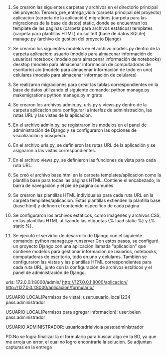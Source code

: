 1. Se crearon las siguientes carpetas y archivos en el directorio principal del proyecto:
Tercera_pre_entrega_viola (carpeta principal del proyecto)
aplicacion (carpeta de la aplicación)
migrations (carpeta para las migraciones de la base de datos)
static, donde se encuentran los template de las paginas (carpeta para archivos estáticos)
templates (carpeta para plantillas HTML)
db.sqlite3 (base de datos SQLite)
manage.py (archivo de gestión del proyecto Django)

2. Se crearon los siguientes modelos en el archivo models.py dentro de la carpeta aplicacion:
usuario (modelo para almacenar información de usuarios)
notebook (modelo para almacenar información de notebooks)
desktop (modelo para almacenar información de computadoras de escritorio)
aio (modelo para almacenar información de todo en uno)
celulares (modelo para almacenar información de celulares)

3. Se realizaron migraciones para crear las tablas correspondientes en la base de datos utilizando el siguiente comando:
python manage.py makemigrations
python manage.py migrate

4. Se crearon los archivos admin.py, urls.py y views.py dentro de la carpeta aplicacion para configurar la interfaz de administración, las rutas URL y las vistas de la aplicación.
5. En el archivo admin.py, se registraron los modelos en el panel de administración de Django y se configuraron las opciones de visualización y búsqueda.
6. En el archivo urls.py, se definieron las rutas URL de la aplicación y se asignaron a las vistas correspondientes.
7. En el archivo views.py, se definieron las funciones de vista para cada ruta URL. 
8. Se creó el archivo base.html en la carpeta templates/aplicacion como la plantilla base para todas las páginas HTML. Contiene el encabezado, la barra de navegación y el pie de página comunes.
9. Se crearon las plantillas HTML individuales para cada ruta URL en la carpeta templates/aplicacion. Estas plantillas extienden la plantilla base (base.html) y definen el contenido específico de cada página.
10. Se configuraron los archivos estáticos, como imágenes y archivos CSS, en las plantillas HTML utilizando las etiquetas {% load static %} y {% static %}.
11. Se ejecutó el servidor de desarrollo de Django con el siguiente comando:
python manage.py runserver
Con estos pasos, se configuró un proyecto Django con una aplicación llamada "aplicacion" que contiene modelos para gestionar información de usuarios, notebooks, computadoras de escritorio, todo en uno y celulares.
También se configuraron las vistas y las plantillas HTML correspondientes para cada ruta URL, junto con la configuración de archivos estáticos y el panel de administración de Django.




urls: 172.0.0.1:8000/admin/
http://127.0.0.1:8000/aplicacion/
http://127.0.0.1:8000/aplicacion/formulario/

USUARIO LOCAL(Permisos de vista):  user:usuario_local1234   pass:administrador 

USUARIO LOCAL(Permisos para agregar informacion): user:belen  pass:administrador

USUARIO ADMINISTRADOR: usuario:adrielviola  pass:administrador


PD:No se logra finalizar la el formulario para buscar algo en la BD, ya que me arroja un error, el cual no logro encontrarle la solucion. Se adjuntan capturas en la entrega